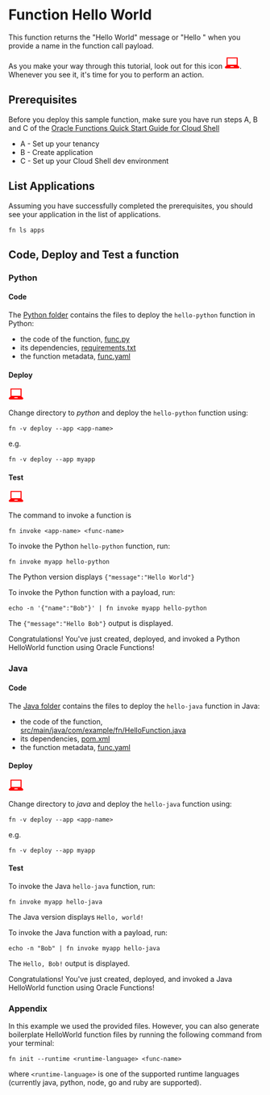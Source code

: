 # Function Hello World

This function returns the "Hello World" message or "Hello <name>" when you provide a name in the function call payload.

As you make your way through this tutorial, look out for this icon ![user input icon](./images/userinput.png).
Whenever you see it, it's time for you to perform an action.


## Prerequisites

Before you deploy this sample function, make sure you have run steps A, B 
and C of the [Oracle Functions Quick Start Guide for Cloud Shell](https://www.oracle.com/webfolder/technetwork/tutorials/infographics/oci_functions_cloudshell_quickview/functions_quickview_top/functions_quickview/index.html)
* A - Set up your tenancy
* B - Create application
* C - Set up your Cloud Shell dev environment


## List Applications 

Assuming you have successfully completed the prerequisites, you should see your 
application in the list of applications.

```
fn ls apps
```


## Code, Deploy and Test a function 

### Python

#### Code

The [Python folder](./python) contains the files to deploy the `hello-python` function in Python:
* the code of the function, [func.py](./python/func.py)
* its dependencies, [requirements.txt](./python/requirements.txt)
* the function metadata, [func.yaml](./python/func.yaml)

#### Deploy

![user input icon](./images/userinput.png)

Change directory to *python* and deploy the `hello-python` function using:

```
fn -v deploy --app <app-name>
```

e.g.
```
fn -v deploy --app myapp
```

#### Test

![user input icon](./images/userinput.png)

The command to invoke a function is 
```
fn invoke <app-name> <func-name>
```


To invoke the Python `hello-python` function, run:
```
fn invoke myapp hello-python
```
The Python version displays `{"message":"Hello World"}`


To invoke the Python function with a payload, run: 
```
echo -n '{"name":"Bob"}' | fn invoke myapp hello-python
```
The `{"message":"Hello Bob"}` output is displayed.


Congratulations! You've just created, deployed, and invoked a Python HelloWorld function using Oracle Functions!


### Java

#### Code

The [Java folder](./java) contains the files to deploy the `hello-java` function in Java:
* the code of the function, [src/main/java/com/example/fn/HelloFunction.java](./java/src/main/java/com/example/fn/HelloFunction.java)
* its dependencies, [pom.xml](./java/pom.xml)
* the function metadata, [func.yaml](./java/func.yaml)


#### Deploy

![user input icon](./images/userinput.png)

Change directory to *java* and deploy the `hello-java` function using:

```
fn -v deploy --app <app-name>
```

e.g.
```
fn -v deploy --app myapp
```

#### Test

To invoke the Java `hello-java` function, run:
```
fn invoke myapp hello-java
```
The Java version displays `Hello, world!`



To invoke the Java function with a payload, run: 
```
echo -n "Bob" | fn invoke myapp hello-java
```
The `Hello, Bob!` output is displayed.


Congratulations! You've just created, deployed, and invoked a Java HelloWorld function using Oracle Functions!



### Appendix

In this example we used the provided files. However, you can also generate boilerplate HelloWorld function 
files by running the following command from your terminal:
      
```
fn init --runtime <runtime-language> <func-name>
```

where `<runtime-language>` is one of the supported runtime languages (currently java, python, node, go and ruby are 
supported).

